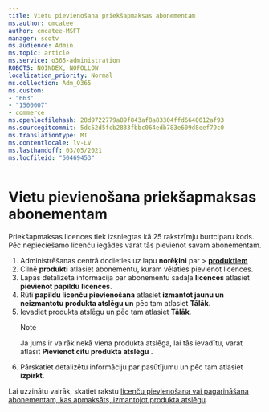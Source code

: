 ```yaml
---
title: Vietu pievienošana priekšapmaksas abonementam
ms.author: cmcatee
author: cmcatee-MSFT
manager: scotv
ms.audience: Admin
ms.topic: article
ms.service: o365-administration
ROBOTS: NOINDEX, NOFOLLOW
localization_priority: Normal
ms.collection: Adm_O365
ms.custom:
- "663"
- "1500007"
- commerce
ms.openlocfilehash: 28d9722779a89f843af8a83304ffd6640012af93
ms.sourcegitcommit: 5dc52d5fcb2833fbbc064edb783e609d8eef79c0
ms.translationtype: MT
ms.contentlocale: lv-LV
ms.lasthandoff: 03/05/2021
ms.locfileid: "50469453"
---
```

# <a name="add-seats-to-a-prepaid-subscription"></a>Vietu pievienošana priekšapmaksas abonementam

Priekšapmaksas licences tiek izsniegtas kā 25 rakstzīmju burtciparu kods. Pēc nepieciešamo licenču iegādes varat tās pievienot savam abonementam.

1. Administrēšanas centrā dodieties uz lapu **norēķini** par  >  **[produktiem](https://go.microsoft.com/fwlink/p/?linkid=842054)** .
2. Cilnē **produkti** atlasiet abonementu, kuram vēlaties pievienot licences.
3. Lapas detalizēta informācija par abonementu sadaļā **licences** atlasiet **pievienot papildu licences**.
4. Rūtī **papildu licenču pievienošana** atlasiet **izmantot jaunu un neizmantotu produkta atslēgu un** pēc tam atlasiet **Tālāk**.
5. Ievadiet produkta atslēgu un pēc tam atlasiet **Tālāk**.
    > [!NOTE]
    > Ja jums ir vairāk nekā viena produkta atslēga, lai tās ievadītu, varat atlasīt **Pievienot citu produkta atslēgu** .
6. Pārskatiet detalizētu informāciju par pasūtījumu un pēc tam atlasiet **izpirkt**.

Lai uzzinātu vairāk, skatiet rakstu [licenču pievienošana vai pagarināšana abonementam, kas apmaksāts, izmantojot produkta atslēgu](https://docs.microsoft.com/microsoft-365/commerce/licenses/add-licenses-using-product-key).